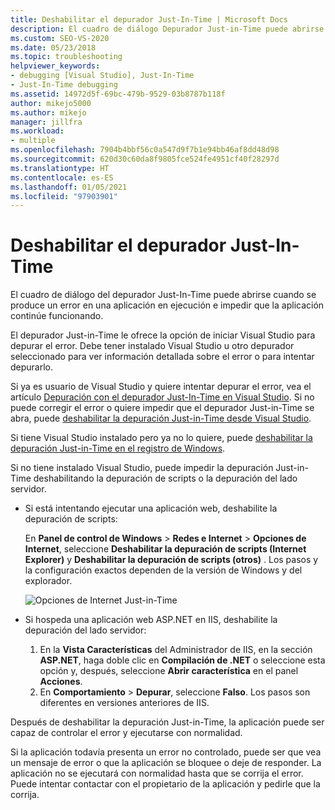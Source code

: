 ```yaml
---
title: Deshabilitar el depurador Just-In-Time | Microsoft Docs
description: El cuadro de diálogo Depurador Just-in-Time puede abrirse cuando se produce un error en una aplicación. Obtenga información sobre qué puede hacer cuando esto sucede y sobre las formas de evitarlo.
ms.custom: SEO-VS-2020
ms.date: 05/23/2018
ms.topic: troubleshooting
helpviewer_keywords:
- debugging [Visual Studio], Just-In-Time
- Just-In-Time debugging
ms.assetid: 14972d5f-69bc-479b-9529-03b8787b118f
author: mikejo5000
ms.author: mikejo
manager: jillfra
ms.workload:
- multiple
ms.openlocfilehash: 7904b4bbf56c0a547d9f7b1e94bb46af8dd48d98
ms.sourcegitcommit: 620d30c60da8f9805fce524fe4951cf40f28297d
ms.translationtype: HT
ms.contentlocale: es-ES
ms.lasthandoff: 01/05/2021
ms.locfileid: "97903901"
---
```

# <a name="disable-the-just-in-time-debugger"></a>Deshabilitar el depurador Just-In-Time

El cuadro de diálogo del depurador Just-In-Time puede abrirse cuando se produce un error en una aplicación en ejecución e impedir que la aplicación continúe funcionando.

El depurador Just-in-Time le ofrece la opción de iniciar Visual Studio para depurar el error. Debe tener instalado Visual Studio u otro depurador seleccionado para ver información detallada sobre el error o para intentar depurarlo.

Si ya es usuario de Visual Studio y quiere intentar depurar el error, vea el artículo [Depuración con el depurador Just-In-Time en Visual Studio](../debugger/debug-using-the-just-in-time-debugger.md). Si no puede corregir el error o quiere impedir que el depurador Just-in-Time se abra, puede [deshabilitar la depuración Just-in-Time desde Visual Studio](debug-using-the-just-in-time-debugger.md#BKMK_Enabling).

Si tiene Visual Studio instalado pero ya no lo quiere, puede [deshabilitar la depuración Just-in-Time en el registro de Windows](debug-using-the-just-in-time-debugger.md#disable-just-in-time-debugging-from-the-windows-registry).

Si no tiene instalado Visual Studio, puede impedir la depuración Just-in-Time deshabilitando la depuración de scripts o la depuración del lado servidor.

- Si está intentando ejecutar una aplicación web, deshabilite la depuración de scripts:

  En **Panel de control de Windows** > **Redes e Internet** > **Opciones de Internet**, seleccione **Deshabilitar la depuración de scripts (Internet Explorer)** y **Deshabilitar la depuración de scripts (otros)** . Los pasos y la configuración exactos dependen de la versión de Windows y del explorador.

  ![Opciones de Internet Just-in-Time](../debugger/media/jitinternetoptions.png "Opciones de Internet Just-in-Time")

- Si hospeda una aplicación web ASP.NET en IIS, deshabilite la depuración del lado servidor:

  1. En la **Vista Características** del Administrador de IIS, en la sección **ASP.NET**, haga doble clic en **Compilación de .NET** o seleccione esta opción y, después, seleccione **Abrir característica** en el panel **Acciones**.
  1. En **Comportamiento** > **Depurar**, seleccione **Falso**. Los pasos son diferentes en versiones anteriores de IIS.

Después de deshabilitar la depuración Just-in-Time, la aplicación puede ser capaz de controlar el error y ejecutarse con normalidad.

Si la aplicación todavía presenta un error no controlado, puede ser que vea un mensaje de error o que la aplicación se bloquee o deje de responder. La aplicación no se ejecutará con normalidad hasta que se corrija el error. Puede intentar contactar con el propietario de la aplicación y pedirle que la corrija.
